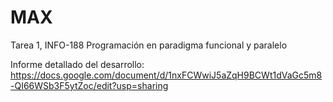 # MAX
Tarea 1, INFO-188 Programación en paradigma funcional y paralelo

Informe detallado del desarrollo: https://docs.google.com/document/d/1nxFCWwiJ5aZqH9BCWt1dVaGc5m8-QI66WSb3F5ytZoc/edit?usp=sharing
